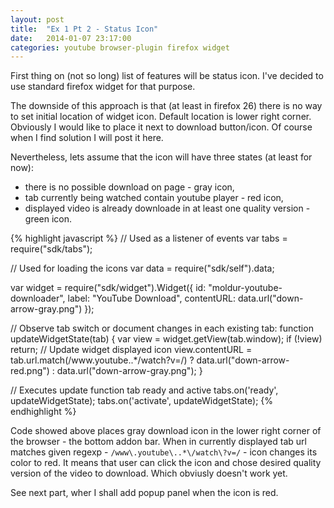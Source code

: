 ```yaml
---
layout: post
title:  "Ex 1 Pt 2 - Status Icon"
date:   2014-01-07 23:17:00
categories: youtube browser-plugin firefox widget
---
```


First thing on (not so long) list of features will be status icon.
I've decided to use standard firefox widget for that purpose.

The downside of this approach is that (at least in firefox 26) there
is no way to set initial location of widget icon. Default location
is lower right corner. Obviously I would like to place it next to download 
button/icon. Of course when I find solution I will post it here.

Nevertheless, lets assume that the icon will have three states (at least for
now):

- there is no possible download on page - gray icon,
- tab currently being watched contain youtube player - red icon,
- displayed video is already downloade in at least one quality version - green icon.

{% highlight javascript %}
// Used as a listener of events
var tabs = require("sdk/tabs");

// Used for loading the icons
var data = require("sdk/self").data;

var widget = require("sdk/widget").Widget({
    id: "moldur-youtube-downloader",
    label: "YouTube Download",
    contentURL: data.url("down-arrow-gray.png")
});

// Observe tab switch or document changes in each existing tab:
function updateWidgetState(tab) {
    var view = widget.getView(tab.window);
    if (!view) return;
    // Update widget displayed icon
    view.contentURL = tab.url.match(/www\.youtube\..*\/watch\?v=/) ? 
        data.url("down-arrow-red.png") : data.url("down-arrow-gray.png");
}

// Executes update function tab ready and active
tabs.on('ready', updateWidgetState);
tabs.on('activate', updateWidgetState);
{% endhighlight %}

Code showed above places gray download icon in the lower right corner
of the browser - the bottom addon bar. When in currently displayed tab url 
matches given regexp - `/www\.youtube\..*\/watch\?v=/` - icon changes its
color to red. It means that user can click the icon and chose desired
quality version of the video to download. Which obviusly doesn't work yet.

See next part, wher I shall add popup panel when the icon is red.

